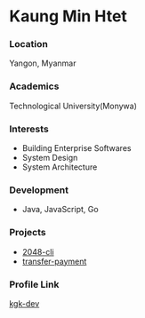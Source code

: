 # Kaung Min Htet

### Location

Yangon, Myanmar

### Academics

Technological University(Monywa)

### Interests

- Building Enterprise Softwares
- System Design
- System Architecture

### Development

- Java, JavaScript, Go

### Projects

- [2048-cli](https://github.com/kgk-dev/2048-cli.git)
- [transfer-payment](https://github.com/kgk-dev/payment-system.git)

### Profile Link

[kgk-dev](https://github.com/kgk-dev)